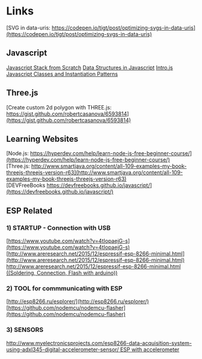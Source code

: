 # Links
[SVG in data-uris: https://codepen.io/tigt/post/optimizing-svgs-in-data-uris](https://codepen.io/tigt/post/optimizing-svgs-in-data-uris)
## Javascript
[Javascript Stack from Scratch](https://github.com/verekia/js-stack-from-scratch)
[Data Structures in Javascript](http://blog.benoitvallon.com/category/data-structures-in-javascript/)
[Intro.js](http://introjs.com/)
[Javascript Classes and Instantiation Patterns](http://www.ryanatkinson.io/javascript-instantiation-patterns/)

## Three.js
[Create custom 2d polygon with THREE.js: https://gist.github.com/robertcasanova/6593814](https://gist.github.com/robertcasanova/6593814)

## Learning Websites
[Node.js: https://hyperdev.com/help/learn-node-js-free-beginner-course/](https://hyperdev.com/help/learn-node-js-free-beginner-course/)<br>
[Three.js: http://www.smartjava.org/content/all-109-examples-my-book-threejs-threejs-version-r63](http://www.smartjava.org/content/all-109-examples-my-book-threejs-threejs-version-r63)<br>
[DEVFreeBooks https://devfreebooks.github.io/javascript/](https://devfreebooks.github.io/javascript/)<br>


## ESP Related
### 1) STARTUP - Connection with USB
[https://www.youtube.com/watch?v=4tIopaejG-s](https://www.youtube.com/watch?v=4tIopaejG-s)<br>
[http://www.areresearch.net/2015/12/espressif-esp-8266-minimal.html](http://www.areresearch.net/2015/12/espressif-esp-8266-minimal.html)<br>
[http://www.areresearch.net/2015/12/espressif-esp-8266-minimal.html ((Soldering, Connection, Flash with arduino))](http://www.areresearch.net/2015/12/espressif-esp-8266-minimal.html)<br>

### 2) TOOL for commmunicating with ESP
[http://esp8266.ru/esplorer/](http://esp8266.ru/esplorer/)<br>
[https://github.com/nodemcu/nodemcu-flasher](https://github.com/nodemcu/nodemcu-flasher)<br>

### 3) SENSORS
[http://www.myelectronicsprojects.com/esp8266-data-acquisition-system-using-adxl345-digital-accelerometer-sensor/ ESP with accelerometer](http://www.myelectronicsprojects.com/esp8266-data-acquisition-system-using-adxl345-digital-accelerometer-sensor/)<br>
